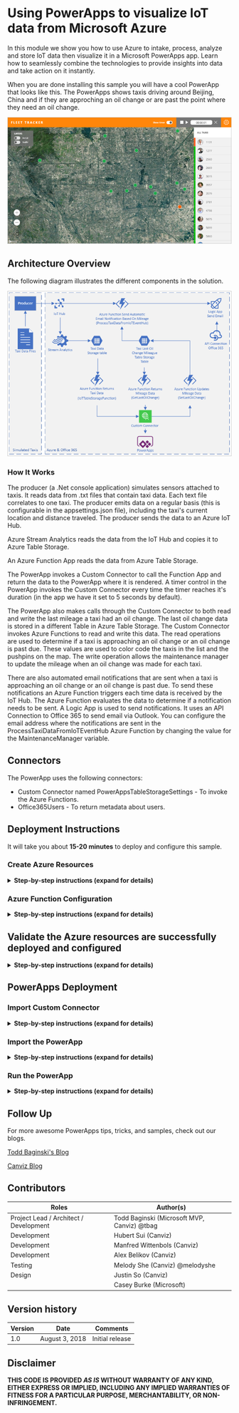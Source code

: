 # Using PowerApps to visualize IoT data from Microsoft Azure

In this module we show you how to use Azure to intake, process, analyze and store IoT data then visualize it in a Microsoft PowerApps app. Learn how to seamlessly combine the technologies to provide insights into data and take action on it instantly.

When you are done installing this sample you will have a cool PowerApp that looks like this.  The PowerApps shows taxis driving around Beijing, China and if they are approching an oil change or are past the point where they need an oil change.

<kbd>![PowerApp](images/powerapps-iot-view.png)</kbd>

## Architecture Overview

The following diagram illustrates the different components in the solution.

<kbd>![Architecture](images/powerapps-iot-architecture.png)</kbd>

### How It Works

The producer (a .Net console application) simulates sensors attached to taxis.  It reads data from .txt files that contain taxi data.  Each text file correlates to one taxi.  The producer emits data on a regular basis (this is configurable in the appsettings.json file), including the taxi's current location and distance traveled.  The producer sends the data to an Azure IoT Hub.

Azure Stream Analytics reads the data from the IoT Hub and copies it to Azure Table Storage. 

An Azure Function App reads the data from Azure Table Storage.

The PowerApp invokes a Custom Connector to call the Function App and return the data to the PowerApp where it is rendered.  A timer control in the PowerApp invokes the Custom Connector every time the timer reaches it's duration (in the app we have it set to 5 seconds by default).

The PowerApp also makes calls through the Custom Connector to both read and write the last mileage a taxi had an oil change.  The last oil change data is stored in a different Table in Azure Table Storage.  The Custom Connector invokes Azure Functions to read and write this data.  The read operations are used to determine if a taxi is approaching an oil change or an oil change is past due.  These values are used to color code the taxis in the list and the pushpins on the map.  The write operation allows the maintenance manager to update the mileage when an oil change was made for each taxi. 

There are also automated email notifications that are sent when a taxi is approaching an oil change or an oil change is past due.  To send these notifications an Azure Function triggers each time data is received by the IoT Hub.  The Azure Function evaluates the data to determine if a notification needs to be sent.  A Logic App is used to send notifications.  It uses an API Connection to Office 365 to send email via Outlook.  You can configure the email address where the notifications are sent in the ProcessTaxiDataFromIoTEventHub Azure Function by changing the value for the MaintenanceManager variable.

## Connectors

The PowerApp uses the following connectors:

- Custom Connector named PowerAppsTableStorageSettings - To invoke the Azure Functions.
- Office365Users - To return metadata about users.

## Deployment Instructions

It will take you about **15-20 minutes** to deploy and configure this sample.

### Create Azure Resources

<details>

We have created an ARM template that deploys most of the Azure resources automatically for you.  This section describes how to use the ARM template to deploy the Azure resources.  The ARM template deploys and configures these components:

- App Service	
- App Service plan	
- IoT Hub	
- API Connection	
- Logic app	
- Storage account	
- Stream Analytics job

<summary><strong>Step-by-step instructions (expand for details)</strong></summary><p>

1. Log into the Azure Management Portal with an account that has permissions to deploy new Azure resources.
2. To deploy the custom ARM template through the portal, click **Create a resource** and search for **Template Deployment** until you can select it from the options.
3. Click **Template Deployment**.
4. Click **Create**.
5. You see several options for creating a template. Click **Build your own template in the editor**.
6. You now have a blank template that is available for customizing. Delete the JSON in the blank template, then copy and paste the JSON from the [azuredeploy.json](./azuredeploy.json) file into the editor.
7. Click **Save**.
8. Enter a name for the **Resource group**.

    ![Template Deployment](images/powerapps-iot-templatedeployment.png)

10. Check the **I agree to the terms and conditions stated above** checkbox.
11. Click **Purchase**.
12. Please DO NOT close the browser window running the Azure resource deployment.  
13. After the Azure resources are deployed successfully, click the **Microsoft.Template** link to see the output values for **FUNCTIONAPPNAME**, and **IOTHUBENDPOINTPATH**.  
14. **Copy and paste** these values into a text file.
15. **Save** the text file.

    You will use the values in subsequent steps.

	<kbd>![Deployment result](images/powerapps-iot-deploymentresult.png)</kbd>

16. In the Notifications, click **Go to resource group**.

	<kbd>![Go to resource group](images/powerapps-iot-resource-group.png)</kbd>

17. In the **Overview** tab for the resource group, click **office365**.

	<kbd>![Go to resource group](images/powerapps-iot-office365.png)</kbd>

17. Under the menu in the **Overview** tab for the Office365 API Connection, click **This connection is not authenticated**.

	<kbd>![Go to resource group](images/powerapps-iot-office365-overview.png)</kbd>

17. Click **Authorize** to sign in with your account, then click **Save**.

	<kbd>![Office365 API Authorization](images/powerapps-iot-office365-auth.png)</kbd>

17. Return to the resource group, and click **IoTHub<xxx>**.

	<kbd>![IoT Hub](images/powerapps-iot-hub.png)</kbd>

17. Click the **IoT devices** tab.

	<kbd>![IoT Hub Devices](images/powerapps-iot-hub-devices.png)</kbd>

17. Click **Add**.

	<kbd>![Add device](images/powerapps-iot-hub-devices-add.png)</kbd>

17. Fill the field **Device Id**, then click **Save**.

    >In this case, the Device Id is `MyDotnetDevice`.

	<kbd>![Add device](images/powerapps-iot-hub-devices-form.png)</kbd>

17. Click the device you just created, then copy the **Connection string (primary key)** in the device details page, and save it as **IOT_HUB_CONNECTION_STRING** in your text file.

	<kbd>![Add device](images/powerapps-iot-hub-device-connection.png)</kbd>

</p></details>

### Azure Function Configuration

<details>

After the Azure resources are deployed you can deploy the Function App.  This section describes how to do that.

<summary><strong>Step-by-step instructions (expand for details)</strong></summary><p>

1. Open the file [Assets/ProcessTaxiDataFromIoTEventHub/function.json](./Assets/ProcessTaxiDataFromIoTEventHub/function.json)

2. Update the **bindings/path** value with the **IOTHUBENDPOINTPATH** value you saved in the text file.

   ```javascript
    {
      "bindings": [
        {
          "type": "eventHubTrigger",
          "name": "myEventHubMessage",
          "connection": "TaxiDataIoTHub_events_IOTHUB",
          "path": "taxidataiothub",
          "consumerGroup": "ProcessTaxiDataFromIoTEventHub",
          "cardinality": "many",
          "direction": "in"
        }
      ],
      "disabled": false
    }
   ```

1. In a web browser, go to https://<function_app_name>.scm.azurewebsites.net/DebugConsole

   >**Note:** Replace the <function_app_name> placeholder with the **FUNCTIONAPPNAME** value you saved in the text file.

2. Click **site**, then click **wwwroot** to go to the D:\home\site\wwwroot directory.

	>**Note:** You should configure the email address where the notifications are sent in the ProcessTaxiDataFromIoTEventHub Azure Function by changing the value for the MaintenanceManager variable before you upload the files.  You can also change this setting after the files are uploaded by editing it in the Azure Portal.
	
3. Upload the [GetLastOilChange](assets/), [IoTTableStorageFunction](assets/), [ProcessTaxiDataFromIoTEventHub](assets/) and [SetLastOilChange](assets/) folders by dragging and dropping them from your local file system to the wwwroot folder at the top half of the page.
 
   >**Note:** You may have to manually create the [GetLastOilChange](assets/), [IoTTableStorageFunction](assets/), [ProcessTaxiDataFromIoTEventHub](assets/) and [SetLastOilChange](assets/) folders in some browsers and then drag & drop the files into the new folder.

   <kbd>![App Service Folder](images/powerapps-iot-appwwwfolder.png)</kbd>

   After you upload the files, you will see them appear in the file list:

   <kbd>![Copy TableStorageFunction folder to wwwroot folder](images/powerapps-iot-copyfolder.png)</kbd>

</p></details>


##  Validate the Azure resources are successfully deployed and configured

<details>
	
Now you will run the console application to send taxi data to the Azure.  This section describes how to do it.

<summary><strong>Step-by-step instructions (expand for details)</strong></summary><p>
	
>**Note:** If you wish to run the producer from Visual Studio, please see the instructions in the [ConsoleAppsReadme.md](clients/ConsoleAppsReadme.md).

Use the command-line producer for macOS, Linux, or Windows to produce messages into the stream.

1. First, download the producer for macOS ([producer-osx-x64.zip](clients/binary/producer-osx-x64.zip)), Linux ([producer-linux-x64.zip](clients/binary/producer-linux-x64.zip)) and Windows ([producer-win10-x64.zip](clients/binary/producer-win10-x64.zip)).
2. Unzip the file.
3. Open the appsettings.json file.
4. Update the **connectionString** value with the **IOT_HUB_CONNECTION_STRING** value you saved in the text file.

   ```javascript
    {
      "clientFiles": "taxiData/1131.txt",
      "speed": 1,
      "IoT Hub": {
        "connectionString": "IOT_HUB_CONNECTION_STRING"
      }
    }
   ```

   > Note: If you wish to simulate multiple taxis, include multiple source data files in the clientFiles value, like this:

   ```javascript
    {
      "clientFiles": "taxiData/1131.txt,taxiData/1277.txt,taxiData/2560.txt,taxiData/2669.txt,taxiData/3015.txt,taxiData/3557.txt,taxiData/3579.txt,taxiData/3781.txt,taxiData/4798.txt,taxiData/5075.txt,taxiData/5099.txt,taxiData/5860.txt,taxiData/6275.txt",
      "speed": 1,
      "IoT Hub": {
        "connectionString": "IOT_HUB_CONNECTION_STRING"
      }
    }
   ```
    > Note: If you wish to speed up the rate the data is sent to Azure, increase the speed value.  This will make the taxis appear to drive around faster and log more miles quicker.

   ```javascript
    {
      "clientFiles": "taxiData/1131.txt,taxiData/1277.txt,taxiData/2560.txt,taxiData/2669.txt,taxiData/3015.txt,taxiData/3557.txt,taxiData/3579.txt,taxiData/3781.txt,taxiData/4798.txt,taxiData/5075.txt,taxiData/5099.txt,taxiData/5860.txt,taxiData/6275.txt",
      "speed": 6,
      "IoT Hub": {
        "connectionString": "IOT_HUB_CONNECTION_STRING"
      }
    }
   ```
    > Note: If you wish to add a initial mileage to each taxi, add a baseMileages setting for each taxi.

   ```javascript
    {
      "clientFiles": "taxiData/1131.txt,taxiData/1277.txt,taxiData/2560.txt,taxiData/2669.txt,taxiData/3015.txt,taxiData/3557.txt,taxiData/3579.txt,taxiData/3781.txt,taxiData/4798.txt,taxiData/5075.txt,taxiData/5099.txt,taxiData/5860.txt,taxiData/6275.txt",
      "speed": 6,
      "IoT Hub": {
        "connectionString": "IOT_HUB_CONNECTION_STRING"
      },
      "baseMileages": {
        "1131": "4000",
        "1277": "2000",
        "2560": "500",
        "2669": "0",
        "3015": "3000",
        "3557": "0",
        "3579": "0",
        "3781": "0",
        "4798": "0",
        "5075": "1800",
        "5099": "0",
        "5860": "0",
        "6275": "0"
      }
    }
   ```
5. **Save** the file.
6. Open a Command Prompt on your local machine, then go to the folder that hosts the extracted taxi producer files and run the taxi data producer to start emitting sensor data to the Azure.

   In Mac & Linux environments, run the following command: 
    ```console
    ./producer
    ```

   In a Windows environment, run the following command in the CMD console: 
    ```console
    producer.exe
    ```

    Each time the producer sends a message to the stream it prints a period on the screen, like this:
   ```console
   ./producer or producer.exe
   ...................................................................
   ...................
   ```

7. Finally, use the [Microsoft Azure Storage Explorer](https://azure.microsoft.com/en-us/features/storage-explorer/) to view the data and verify it made its way to the Azure Table Storage table.

    **For example:**
    
   <kbd>![Azure Table Storage](images/powerapps-iot-cosmosdb.png)</kbd>

   When you see data appearing in the Azure Storage Table you can move on to the next steps.

</p></details>

## PowerApps Deployment

### Import Custom Connector
<details>

This section describes how to deploy the custom connector named PowerAppsTableStorageSettings.  This is the custom connector that invokes the Azure Functions.

<summary><strong>Step-by-step instructions (expand for details)</strong></summary><p>

1. In a web browser, go to https://web.powerapps.com and login with your Office 365 account. 

2. Click the **setting** button on the navbar, then click **Custom connectors** to go to the custom connectors list.

   <kbd>![Custom Connectors](images/powerapps-iot-custom-connectors.png)</kbd>

3. Click the **Create custom connector** button, then click **Import an OpenAPI file**.

    <kbd>![Import Custom Connector](images/powerapps-iot-import-custom-connector.png)
    </kbd>

3. Enter the **Custom connector title**, select **Upload an OpenAPI file**, then click **Continue**.

    > Note: Use the value and file linked in the table below to complete this step.

    Fields|Value
    -|-
    Custom connector title | PowerAppsTableStorageSettings
    Upload an OpenAPI file | [PowerAppsTableStorageSettings.swagger.json](PowerAppsTableStorageSettings.swagger.json)

    <kbd>![Create Custom Connector](images/powerapps-iot-create-custom-connector.png)
    </kbd>
 
4. In the **General** section, replace the Function App name in the **Host** field. <function_app_name>.azurewebsites.net

   >**Note:** Replace the <function_app_name> placeholder with the **FUNCTIONAPPNAME** value you saved in the text file.

   <kbd>![Change Host Name](images/powerapps-iot-change-host-name.png)</kbd>

5. Save the Custom Connector.

   After you save it, you will see it appear in the Custom Connector list.

6. Create a connection to the Custom Connector you just created by clicking the add mark in Custom Connector item.

   <kbd>![Change Host Name](images/powerapps-iot-create-custom-connection.png)</kbd>

</p></details>

### Import the PowerApp

<details>
The import process used for this sample includes creating a PowerApp in the PowerApps editor, then importing the example PowerApp into the PowerApp you created.  This particular approach is necessary because Custom Connectors can only be updated during import, not created as new items.

<summary><strong>Step-by-step instructions (expand for details)</strong></summary><p>

1. In a web browser, go to https://web.powerapps.com and login with your Office 365 account.

2. Click **Apps** in the left menu, then click **Import package (preview)**.

   <kbd>![Custom Connectors](images/powerapps-iot-import-powerapps.png)</kbd>

3. Click **Upload** in the following page, then select the file [FleetTracker.zip](FleetTracker.zip).

   <kbd>![Import package](images/powerapps-iot-upload-package.png)</kbd>

4. After the upload is complete, you will see this page.

   <kbd>![Import package](images/powerapps-iot-fix-errors.png)</kbd>

6. Click the settings button for **PowerAppsTableStorageSettings**, select the custom connector you just created, then click **Save**. 

   <kbd>![Connection Selection](images/powerapps-iot-connection-selection.png)</kbd>

8. Click **Import**.

9. After the import process completes, the app is published as well.

</p>
</details>

### Run the PowerApp

<details>

Now the fun part, run the PowerApp!

<summary><strong>Step-by-step instructions (expand for details)</strong></summary><p>   
	
1. Get a Bing Map Key [here](https://www.microsoft.com/en-us/maps/create-a-bing-maps-key).  A Bing Map API Key is required to display the map.

1. In a web browser, go to https://web.powerapps.com and login with your Office 365 account.

2. Click **Apps** in the left menu, then click the App you just created.

   <kbd>![Run app](images/powerapps-iot-run-app.png)</kbd>

3. Click the **Show timer toggle** in the title bar, then click **Play**.

   <kbd>![Start](images/powerapps-iot-start.png)</kbd>

4. You can go to the settings page by clicking the **gear icon** in the header.

   <kbd>![Settings](images/powerapps-iot-settings.png)</kbd>

4. Enter your **Bing Map API Key** and click **Select Driver** to select a user for each taxi, then click **Save**.
  
   >**Note:** You need to set Bing Map API Key every time you open the app. If you want your Bing Map API Key to persist you can modify the code in the **OnStart** method in the **TaxiInfo** screen to set a default API Key.  Like this:
   
   Set(BingMapApiKey,"YOUR BING MAP API KEY");

	>**Note:** You can also use the settings screen to set the last oil change mileage values for each taxi. 

   <kbd>![Settings](images/powerapps-iot-settings-screen.png)</kbd>

3. Now the app looks like this.

   <kbd>![Start](images/powerapps-iot-view.png)</kbd>
   
</p></details>

## Follow Up ##

For more awesome PowerApps tips, tricks, and samples, check out our blogs.

[Todd Baginski's Blog](http://www.toddbaginski.com/blog)

[Canviz Blog](http://www.canviz.com)

## Contributors ##
| Roles                                    		| Author(s)                                			|
| ------------------------------------------- | ------------------------------------------------- |
| Project Lead / Architect / Development      | Todd Baginski (Microsoft MVP, Canviz) @tbag		|
| Development                            			| Hubert Sui (Canviz)  						|
| Development                            			| Manfred Wittenbols (Canviz)  						|
| Development                            			| Alex Belikov (Canviz) 						|
| Testing                                  		| Melody She (Canviz) @melodyshe   					|
| Design                                  		| Justin So (Canviz)    					|
|                                   		| Casey Burke (Microsoft)    					|


## Version history ##

| Version | Date          		| Comments        |
| ------- | ------------------- | --------------- |
| 1.0     | August 3, 2018 	| Initial release |

## Disclaimer ##
**THIS CODE IS PROVIDED *AS IS* WITHOUT WARRANTY OF ANY KIND, EITHER EXPRESS OR IMPLIED, INCLUDING ANY IMPLIED WARRANTIES OF FITNESS FOR A PARTICULAR PURPOSE, MERCHANTABILITY, OR NON-INFRINGEMENT.**
